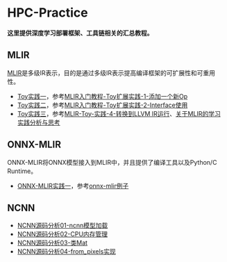 # HPC-Practice

  **这里提供深度学习部署框架、工具链相关的汇总教程。**  

## MLIR

[MLIR](https://mlir.llvm.org/getting_started/)是多级IR表示，目的是通过多级IR表示提高编译框架的可扩展性和可重用性。

- [Toy实践一](https://github.com/BillPengpeng/HPC-Practice/tree/master/llvm-practice/toy/Ch2)，参考[MLIR入门教程-Toy扩展实践-1-添加一个新Op](https://zhuanlan.zhihu.com/p/441237921)
- [Toy实践二](https://github.com/BillPengpeng/HPC-Practice/tree/master/llvm-practice/toy/Ch6)，参考[MLIR入门教程-Toy扩展实践-2-Interface使用](https://zhuanlan.zhihu.com/p/441471026?utm_id=0)
- [Toy实践三](https://github.com/BillPengpeng/HPC-Practice/tree/master/llvm-practice/toy/Ch6)，参考[MLIR-Toy-实践-4-转换到LLVM IR运行](https://zhuanlan.zhihu.com/p/447202920)、[关于MLIR的学习实践分析与思考](https://zhuanlan.zhihu.com/p/599281935)

## ONNX-MLIR
ONNX-MLIR将ONNX模型接入到MLIR中，并且提供了编译工具以及Python/C Runtime。

- [ONNX-MLIR实践一](https://github.com/BillPengpeng/HPC-Practice/tree/master/onnx-mlir/mnist_example)，参考[onnx-mlir例子](https://github.com/onnx/onnx-mlir/blob/main/docs/mnist_example/README.md)

## NCNN
- [NCNN源码分析01-ncnn模型加载](https://github.com/BillPengpeng/HPC-Practice/tree/master/notes/ncnn/NCNN源码分析01-ncnn模型加载.md)
- [NCNN源码分析02-CPU内存管理](https://github.com/BillPengpeng/HPC-Practice/tree/master/notes/ncnn/NCNN源码分析02-CPU内存管理.md)
- [NCNN源码分析03-类Mat](https://github.com/BillPengpeng/HPC-Practice/tree/master/notes/ncnn/NCNN源码分析03-类Mat.md)
- [NCNN源码分析04-from_pixels实现](https://github.com/BillPengpeng/HPC-Practice/tree/master/notes/ncnn/NCNN源码分析04-from_pixels实现.md)